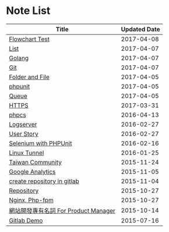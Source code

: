 # Note List
|Title | Updated Date |
|------|------------|
| [Flowchart Test](/notes/flowchart.html) | 2017-04-08 |
| [List](/notes/lisp.html) | 2017-04-07 |
| [Golang](/notes/golang.html) | 2017-04-07 |
| [Git](/notes/git.html) | 2017-04-07 |
| [Folder and File](/notes/laravel4and5.html) | 2017-04-05 |
| [phpunit](/notes/phpunit.html) | 2017-04-05 |
| [Queue](/notes/queue.html) | 2017-04-05 |
| [HTTPS](/notes/https.html) | 2017-03-31 |
| [phpcs](/notes/phpcs.html) | 2016-04-13 |
| [Logserver](/notes/elastic-kibana.html) | 2016-02-27 |
| [User Story](/notes/user-story.html) | 2016-02-27 |
| [Selenium with PHPUnit](/notes/selenium_with_phpunit.html) | 2016-02-16 |
| [Linux Tunnel](/notes/linux-tunnel.html) | 2016-01-25 |
| [Taiwan Community](/notes/taiwan-community.html) | 2015-11-24 |
| [Google Analytics](/notes/google-analytics.html) | 2015-11-05 |
| [create repository in gitlab](/notes/movetogitlab.html) | 2015-11-04 |
| [Repository](/notes/repository-pattern.html) | 2015-10-27 |
| [Nginx, Php-fpm](/notes/nginx-php-fpm.html) | 2015-10-27 |
| [網站開發專有名詞 For Product Manager](/notes/web-proper-noun.html) | 2015-10-14 |
| [Gitlab Demo](/notes/gitlab.html) | 2015-07-16 |
